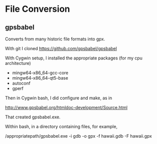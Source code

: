 # File Conversion

## gpsbabel

Converts from many historic file formats into gpx.

With git I cloned
https://github.com/gpsbabel/gpsbabel

With Cygwin setup, I installed the appropriate packages (for my cpu architecture)
- mingw64-x86_64-gcc-core
- mingw64-x86_64-qt5-base
- autoconf
- gperf

Then in Cygwin bash, I did configure and make, as in
http://www.gpsbabel.org/htmldoc-development/Source.html

That created gpsbabel.exe.

Within bash, in a directory containing files, for example,
/appropriatepath/gpsbabel.exe -i gdb -o gpx -f hawaii.gdb -F hawaii.gpx
